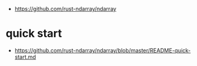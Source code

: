 - https://github.com/rust-ndarray/ndarray

# quick start

- https://github.com/rust-ndarray/ndarray/blob/master/README-quick-start.md
